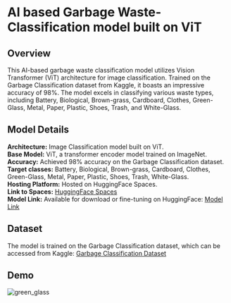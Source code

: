 # AI based Garbage Waste-Classification model built on ViT
## Overview
This AI-based garbage waste classification model utilizes Vision Transformer (ViT) architecture for image classification. Trained on the Garbage Classification dataset from Kaggle, it boasts an impressive accuracy of 98%. The model excels in classifying various waste types, including Battery, Biological, Brown-grass, Cardboard, Clothes, Green-Glass, Metal, Paper, Plastic, Shoes, Trash, and White-Glass.<br>
## Model Details
**Architecture:** Image Classification model built on ViT.<br>
**Base Model:**  ViT, a transformer encoder model trained on ImageNet.<br> 
**Accuracy:** Achieved 98% accuracy on the Garbage Classification dataset.<br>
**Target classes:** Battery, Biological, Brown-grass, Cardboard, Clothes, Green-Glass, Metal, Paper, Plastic, Shoes, Trash, White-Glass.<br>
**Hosting Platform:** Hosted on HuggingFace Spaces.<br>
**Link to Spaces:** [HuggingFace Spaces](https://huggingface.co/spaces/komalali/waste-classification-ViT)<br>
**Model Link:** Available for download or fine-tuning on HuggingFace: [Model Link](https://huggingface.co/komalali/waste-classification-ViT)<br>
## Dataset
The model is trained on the Garbage Classification dataset, which can be accessed from Kaggle: [Garbage Classification Dataset](https://www.kaggle.com/datasets/mostafaabla/garbage-classification)<br>
## Demo
![green_glass](https://github.com/KomaliValluru/waste-classification/assets/30693331/87a9f1af-db9b-4de4-bb26-6129a04a0d9d)
